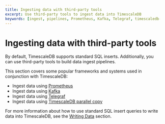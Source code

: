 ```yaml
---
title: Ingesting data with third-party tools
excerpt: Use third-party tools to ingest data into TimescaleDB
keywords: [ingest, pipelines, Prometheus, Kafka, Telegraf, timescaledb-parallel-copy]
---
```


# Ingesting data with third-party tools
By default, TimescaleDB supports standard SQL inserts. Additionally, you can use
third-party tools to build data ingest pipelines.

This section covers some popular frameworks and systems used in conjunction with
TimescaleDB:

* Ingest data using [Prometheus][ingest-prometheus]
* Ingest data using [Kafka][ingest-kafka]
* Ingest data using [Telegraf][ingest-telegraf]
* Ingest data using [TimescaleDB parallel copy][ingest-parallel]

For more information about how to use standard SQL insert queries to write data
into TimescaleDB, see the [Writing Data][writing-data] section.

[ingest-kafka]: /timescaledb/:currentVersion:/how-to-guides/ingest-data/ingest-kafka/
[ingest-parallel]: /timescaledb/:currentVersion:/how-to-guides/ingest-data/ingest-parallel-copy/
[ingest-prometheus]: /timescaledb/:currentVersion:/how-to-guides/ingest-data/ingest-prometheus/
[ingest-telegraf]: /timescaledb/:currentVersion:/how-to-guides/ingest-data/ingest-telegraf/
[writing-data]: /timescaledb/:currentVersion:/how-to-guides/write-data/
